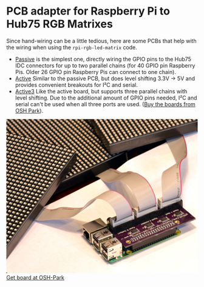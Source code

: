 PCB adapter for Raspberry Pi to Hub75 RGB Matrixes
==================================================

Since hand-wiring can be a little tedious, here are some PCBs that help
with the wiring when using the `rpi-rgb-led-matrix` code.

   * [Passive](./passive) is the simplest one, directly wiring the GPIO pins
     to the Hub75 IDC connectors for up to two parallel chains (for
     40 GPIO pin Raspberry Pis. Older 26 GPIO pin Raspberry Pis can connect
     to one chain).
   * [Active](./active) Similar to the passive PCB, but does level
     shifting 3.3V -> 5V and provides convenient breakouts for I²C and serial.
   * [Active3](./active-3) Like the active board, but supports three parallel
      chains with level shifting. Due to the additional amount of GPIO pins
      needed, I²C and serial can't be used when all three ports are used.
      ([Buy the boards from OSH Park][osh-active3]).
      
![Three Panels connected][three-panels]
[Get board at OSH-Park][osh-active3]

[three-panels]: ../img/three-parallel-panels.jpg
[osh-active3]: https://oshpark.com/shared_projects/D2hXjnYT
